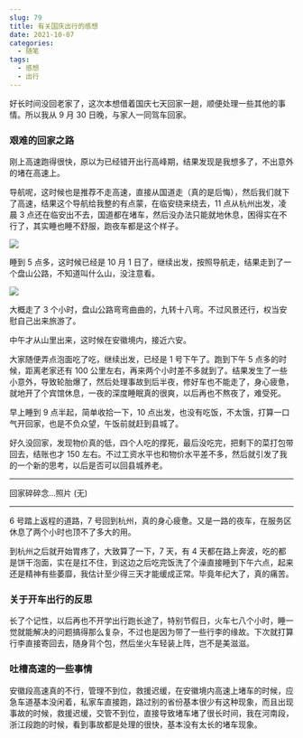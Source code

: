 ```yaml
---
slug: 79
title: 有关国庆出行的感想
date: 2021-10-07
categories: 
  - 随笔
tags: 
  - 感想
  - 出行
---
```



好长时间没回老家了，这次本想借着国庆七天回家一趟，顺便处理一些其他的事情。所以我从 9 月 30 日晚，与家人一同驾车回家。

### 艰难的回家之路

刚上高速跑得很快，原以为已经错开出行高峰期，结果发现是我想多了，不出意外的堵在高速上。

导航呢，这时候也是推荐不走高速，直接从国道走（真的是后悔），然后我们就下了高速，结果这个导航给我整的有点蒙，在临安绕来绕去，11 点从杭州出发，凌晨 3 点还在临安出不去，国道都在堵车，然后没办法只能就地休息，困得实在不行了，其实睡也睡不舒服，跑夜车都是这个样子。

![](https://imgurl.zishu.me/images/old/2021/10/08/d6b1cfd2d52a28cfbf9f12785ace9a1b.png)

睡到 5 点多，这时候已经是 10 月 1 日了，继续出发，按照导航走，结果走到了一个盘山公路，不知道叫什么山，没注意看。

![](https://imgurl.zishu.me/images/old/2021/10/08/3b0fb1402f57634b8781d478a20774d2.png)

大概走了 3 个小时，盘山公路弯弯曲曲的，九转十八弯。不过风景还行，权当安慰自己出来旅游了。

中午才从山里出来，这时候在安徽境内，接近六安。

大家随便弄点泡面吃了吃，继续出发，已经是 1 号下午了。跑到下午 5 点多的时候，距离老家还有 100 公里左右，再来两个小时差不多就到了。结果发生了一些小意外，导致轮胎爆了，然后处理事故到后半夜，修好车也不能走了，身心疲惫，就地开了个宾馆休息，一夜的深度睡眠真的很爽，以后再也不熬夜了，难受死。

早上睡到 9 点半起，简单收拾一下，10 点出发，也没有吃饭，不太饿，打算一口气开回家，也是不负众望，午饭前就赶到县城了。


好久没回家，发现物价真的低，四个人吃的撑死，最后没吃完，把剩下的菜打包带回去，结账也才 150 左右。不过工资水平也和物价水平差不多，然后就引发了我的一个新的思考，以后是否可以回县城养老。

---

回家碎碎念...照片 (无)

---

6 号踏上返程的道路，7 号回到杭州，真的身心疲惫。又是一路的夜车，在服务区休息了两个小时也顶不了多大的用。

到杭州之后就开始胃疼了，大致算了一下，7 天，有 4 天都在路上奔波，吃的都是饼干泡面，实在是扛不住，到这边之后吃完饭洗了个澡直接睡到下午六点，起来还是精神有些萎靡，我估计至少得三天才能缓成正常。毕竟年纪大了，真的痛苦。

### 关于开车出行的反思

长了个记性，以后再也不开学出行跑长途了，特别节假日，火车七八个小时，睡一觉就能解决的问题搞得那么复杂，不过也是因为带了一些行李的缘故。下次就打算行李直接寄回去，随身背个包，然后坐火车轻装上阵，岂不是美滋滋。

### 吐槽高速的一些事情

安徽段高速真的不行，管理不到位，救援迟缓，在安徽境内高速上堵车的时候，应急车道基本没闲着，私家车直接跑，路过别的省份基本很少有这种现象，而且出现事故的时候，救援迟缓，交管不到位，直接导致堵车堵了很长时间，我在河南段，浙江段跑的时候，看到事故都是处理的很快，基本没有太长的堵车现象。
